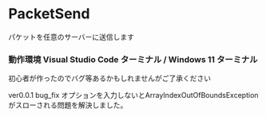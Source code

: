 # PacketSend
パケットを任意のサーバーに送信します

### 動作環境 Visual Studio Code ターミナル / Windows 11 ターミナル

初心者が作ったのでバグ等あるかもしれませんがご了承ください

ver0.0.1 bug_fix オプションを入力しないとArrayIndexOutOfBoundsExceptionがスローされる問題を解決しました。
